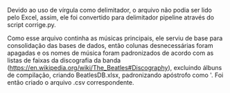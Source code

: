 Devido ao uso de vírgula como delimitador, o arquivo não podia ser lido pelo Excel, assim, ele foi convertido para delimitador pipeline através do script corrige.py.

Como esse arquivo continha as músicas principais, ele serviu de base para consolidação das bases de dados, então colunas desnecessárias foram apagadas e os nomes de música foram padronizados de acordo com as listas de faixas da discografia da banda (https://en.wikipedia.org/wiki/The_Beatles#Discography), excluindo álbuns de compilação, criando BeatlesDB.xlsx, padronizando apóstrofo como '. Foi então criado o arquivo .csv correspondente.